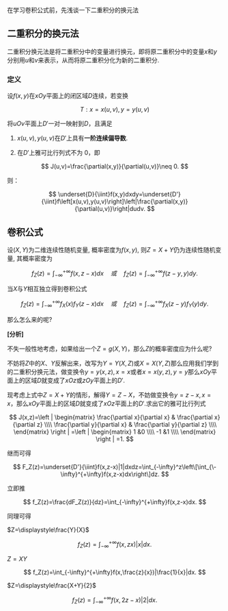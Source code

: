 在学习卷积公式前，先浅谈一下二重积分的换元法

## 二重积分的换元法

二重积分换元法是将二重积分中的变量进行换元，即将原二重积分中的变量$x$和$y$分别用$u$和$v$来表示，从而将原二重积分化为新的二重积分.

### 定义

设$f(x,y)$在$xOy$平面上的闭区域$D$连续，若变换

$$
T:x=x(u,v),y=y(u,v)
$$

将$uOv$平面上$D'$一对一映射到$D$，且满足

1. $x(u,v),y(u,v)$在$D'$上具有**一阶连续偏导数**.

2. 在$D'$上雅可比行列式不为 0，即

$$
J(u,v)=\frac{\partial(x,y)}{\partial(u,v)}\neq 0.
$$

则：

$$
\underset{D}{\iint}f(x,y)dxdy=\underset{D'}{\iint}f\left[x(u,v),y(u,v)\right]\left|\frac{\partial(x,y)}{\partial(u,v)}\right|dudv.
$$

## 卷积公式

设$(X,Y)$为二维连续性随机变量, 概率密度为$f(x,y)$, 则$Z=X+Y$仍为连续性随机变量, 其概率密度为

$$
f_Z(z)=\int_{-\infty}^{+\infty}f(x,z-x)dx\quad 或 \quad f_Z(z)=\int_{-\infty}^{+\infty}f(z-y,y)dy.
$$

当$X$与$Y$相互独立得到卷积公式  

$$
f_Z(z)=\int_{-\infty}^{+\infty}f_X(x)f_Y(z-x)dx\quad 或 \quad f_Z(z)=\int_{-\infty}^{+\infty}f_X(z-y)f_Y(y)dy.
$$

那么怎么来的呢?

**[分析]**

不失一般性地考虑，如果给出一个$Z=g(X,Y)$，那么$Z$的概率密度应为什么呢?

不妨将$Z$中的$X、Y$反解出来，改写为$Y=Y(X,Z)$或$X=X(Y,Z)$那么应用我们学到的二重积分换元法，做变换令$y=y(x,z),x=x$或者$x=x(y,z),y=y$那么$xOy$平面上的区域$D$就变成了$xOz$或$zOy$平面上的$D'$.

现考虑上式中$Z=X+Y$的情形，解得$Y=Z-X$，不妨做变换令$y=z-x,x=x$，那么$xOy$平面上的区域$D$就变成了$xOz$平面上的$D'$.求出它的雅可比行列式

$$
J(x,z)=\left | \begin{matrix}
\frac{\partial x}{\partial x}   & \frac{\partial x}{\partial z} \\\\
\frac{\partial y}{\partial x}  & \frac{\partial y}{\partial z}  \\\\
\end{matrix} \right |
=\left | \begin{matrix}
1   &0 \\\\
-1  &1  \\\\
\end{matrix} \right |
=1.
$$

继而可得

$$
F_Z(z)=\underset{D'}{\iint}f(x,z-x)|1|dxdz=\int_{-\infty}^z\left\[\int_{\-\infty}^{+\infty}f(x,z-x)dx\right\]dz.
$$

立即推

$$
f_Z(z)=\frac{dF_Z(z)}{dz}=\int_{-\infty}^{+\infty}f(x,z-x)dx.
$$

同理可得

$Z=\displaystyle\frac{Y}{X}$

$$
f_Z(z)=\int_{-\infty}^{+\infty}f(x,zx)|x|dx.
$$

$Z=XY$

$$
f_Z(z)=\int_{-\infty}^{+\infty}f(x,\frac{z}{x})|\frac{1}{x}|dx.
$$

$Z=\displaystyle\frac{X+Y}{2}$

$$
f_Z(z)=\int_{-\infty}^{+\infty}f(x,2z-x)|2|dx.
$$

<!-- **深入了解**

做变换$\left\\{
\begin{aligned}
x & =  x(u,v) \\\\
y & =  y(u,v) 
\end{aligned}
\right.
$
则有$\left\\{
\begin{aligned}
dx & =  \frac{\partial x}{\partial u}du+ \frac{\partial x}{\partial v}dv\\\\
dy & =  \frac{\partial y}{\partial u}du+ \frac{\partial y}{\partial v}dv
\end{aligned}
\right.
$
-->

